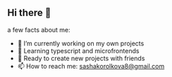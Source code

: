 ## Hi there 👋

a few facts about me:

- 🔭 I’m currently working on my own projects
- 🌱 Learning typescript and microfrontends
- 💬 Ready to create new projects with friends
- 📫 How to reach me: sashakorolkova8@gmail.com
